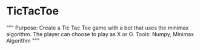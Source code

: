# TicTacToe
"""
Purpose: Create a Tic Tac Toe game with a bot that uses the minimax algorithm. The player can choose to play as X or O.
Tools: Numpy, Minimax Algorithm
"""
